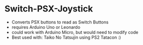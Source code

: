 # Switch-PSX-Joystick
- Converts PSX buttons to read as Switch Buttons
- requires Arduino Uno or Leonardo
- could work with Arduino Micro, but would need to modify code
- Best used with: Taiko No Tatsujin using PS2 Tatacon :)

